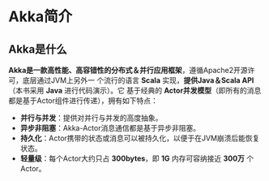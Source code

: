 Akka简介
================================================================================
## Akka是什么
**Akka是一款高性能、高容错性的分布式＆并行应用框架**，遵循Apache2开源许可，底层通过JVM上另外一
个流行的语言 **Scala** 实现，**提供Java＆Scala API**（本书采用 **Java** 进行代码演示）。它
基于经典的 **Actor并发模型**（即所有的消息都是基于Actor组件进行传递），拥有如下特点：
+ **并行与并发**：提供对并行与并发的高度抽象。
+ **异步非阻塞**：Akka-Actor消息通信都是基于异步非阻塞。
+ **持久化**：Actor携带的状态或消息可以被持久化，以便于在JVM崩溃后能恢复状态。
+ **轻量级**：每个Actor大约只占 **300bytes**，即 **1G** 内存可容纳接近 **300万** 个Actor。
